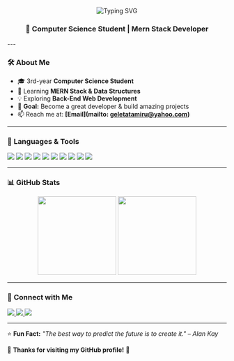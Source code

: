 <!-- 👋 Hi there! Welcome to my GitHub Profile -->

<p align="center">
  <img src="https://readme-typing-svg.demolab.com?font=Fira+Code&pause=1000&color=F7A5A5&width=435&lines=Hi!+I'm+Geleta+Tamiru;Welcome+to+my+GitHub+Profile" alt="Typing SVG">
</p>
<h3 align="center">🚀 Computer Science Student | Mern Stack Developer</h3>
---

### 🛠️ **About Me**
- 🎓 3rd-year **Computer Science Student**  
- 🌱 Learning **MERN Stack & Data Structures**  
- 💡 Exploring **Back-End Web Development**  
- 🎯 **Goal:** Become a great developer & build amazing projects  
- 📫 Reach me at: **[Email](mailto: geletatamiru@yahoo.com)**  

---

### 🚀 **Languages & Tools**
<p align="left">
  <img src="https://img.shields.io/badge/JavaScript-F7DF1E?style=for-the-badge&logo=javascript&logoColor=black">
  <img src="https://img.shields.io/badge/React-20232A?style=for-the-badge&logo=react&logoColor=61DAFB">
  <img src="https://img.shields.io/badge/Redux-764ABC?style=for-the-badge&logo=redux&logoColor=white">
  <img src="https://img.shields.io/badge/Node.js-43853D?style=for-the-badge&logo=node.js&logoColor=white">
  <img src="https://img.shields.io/badge/MySQL-4479A1?style=for-the-badge&logo=mysql&logoColor=white">
  <img src="https://img.shields.io/badge/PostgreSQL-336791?style=for-the-badge&logo=postgresql&logoColor=white">
  <img src="https://img.shields.io/badge/MongoDB-4EA94B?style=for-the-badge&logo=mongodb&logoColor=white">
  <img src="https://img.shields.io/badge/Bootstrap-7952B3?style=for-the-badge&logo=bootstrap&logoColor=white">
  <img src="https://img.shields.io/badge/HTML5-E34F26?style=for-the-badge&logo=html5&logoColor=white">
  <img src="https://img.shields.io/badge/CSS3-1572B6?style=for-the-badge&logo=css3&logoColor=white">
</p>

---

### 📊 **GitHub Stats**
<p align="center">
  <img src="https://github-readme-stats.vercel.app/api?username=GeletaTamiru&show_icons=true&theme=radical" height="180">
  <img src="https://github-readme-stats.vercel.app/api/top-langs/?username=GeletaTamiru&layout=compact&theme=tokyonight" height="180">
</p>

---

### 🔗 **Connect with Me**
<p align="left">
  <a href="https://www.linkedin.com/in/geleta-tamiru-a1a937332/" target="_blank">
    <img src="https://img.shields.io/badge/LinkedIn-blue?style=for-the-badge&logo=linkedin">
  </a>
  <a href="https://twitter.com/yourhandle" target="_blank">
    <img src="https://img.shields.io/badge/Twitter-1DA1F2?style=for-the-badge&logo=twitter&logoColor=white">
  </a>
  <a href="mailto: geletatamiru@yahoo.com">
    <img src="https://img.shields.io/badge/Email-red?style=for-the-badge&logo=gmail&logoColor=white">
  </a>
</p>

---

⭐ **Fun Fact:** _"The best way to predict the future is to create it." – Alan Kay_  

💖 **Thanks for visiting my GitHub profile!** 🚀  
